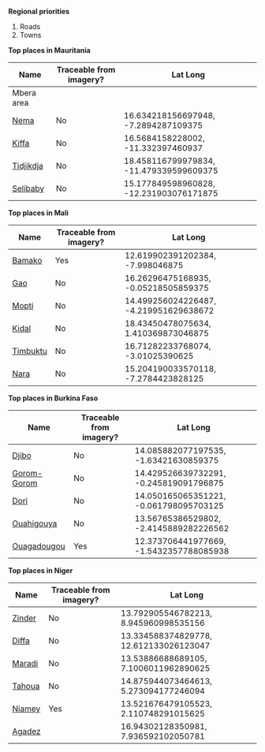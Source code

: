 **Regional priorities**  
1. Roads  
2. Towns  

**Top places in Mauritania**  

**Name** | **Traceable from imagery?** | **Lat Long** 
--- | --- | ---
Mbera area    |
[Nema](http://smit1678.github.com/compare-map/#16.634218156697948,-7.2894287109375,10)           |No|16.634218156697948, -7.2894287109375 
[Kiffa](http://smit1678.github.com/compare-map/#16.5684158228002,-11.3323974609375,10)           |No|16.5684158228002, -11.332397460937 
[Tidjikdja](http://smit1678.github.com/compare-map/#18.458116799979834,-11.479339599609375,10)   |No|18.458116799979834, -11.479339599609375
[Selibaby](http://smit1678.github.com/compare-map/#15.177849598960828,-12.231903076171875,11)    |No |15.177849598960828, -12.231903076171875

**Top places in Mali**  

**Name** | **Traceable from imagery?** | **Lat Long** 
--- | --- | ---
[Bamako](http://smit1678.github.com/compare-map/#12.619902391202384,-7.998046875,11)             |Yes |12.619902391202384, -7.998046875
[Gao](http://smit1678.github.com/compare-map/#16.26296475168935,-0.05218505859375,12)           |No |16.26296475168935, -0.05218505859375
[Mopti](http://smit1678.github.com/compare-map/#14.499256024226487,-4.219951629638672,13)       |No|14.499256024226487, -4.219951629638672 
[Kidal](http://smit1678.github.com/compare-map/#18.43450478075634,1.410369873046875,12)         |No|18.43450478075634, 1.410369873046875
[Timbuktu](http://smit1678.github.com/compare-map/#16.71282233768074,-3.01025390625,11)         |No |16.71282233768074, -3.01025390625
[Nara](http://smit1678.github.com/compare-map/#15.204190033570118,-7.2784423828125,12)          |No|15.204190033570118, -7.2784423828125

**Top places in Burkina Faso**  

**Name** | **Traceable from imagery?** | **Lat Long** 
--- | --- | --- 
[Djibo](http://smit1678.github.com/compare-map/#14.085882077197535,-1.63421630859375,13)         | No |14.085882077197535, -1.63421630859375
[Gorom-Gorom](http://smit1678.github.com/compare-map/#14.429526639732291,-0.245819091796875,12)  | No |14.429526639732291, -0.245819091796875
[Dori](http://smit1678.github.com/compare-map/#14.050165065351221,-0.061798095703125,12)         | No |14.050165065351221, -0.061798095703125
[Ouahigouya](http://smit1678.github.com/compare-map/#13.56765386529802,-2.4145889282226562,13)   | No |13.56765386529802, -2.4145889282226562
[Ouagadougou](http://smit1678.github.com/compare-map/#12.373706441977669,-1.5432357788085938,12) | Yes |  12.373706441977669, -1.5432357788085938

**Top places in Niger** 
   
**Name** | **Traceable from imagery?** | **Lat Long** 
--- | --- | --- 
[Zinder](http://smit1678.github.com/compare-map/#13.792905546782213,8.945960998535156,12)  | No |13.792905546782213, 8.945960998535156 
[Diffa](http://smit1678.github.com/compare-map/#13.334588374829778,12.612133026123047,13)  |No |13.334588374829778, 12.612133026123047 
[Maradi](http://smit1678.github.com/compare-map/#13.53886688689105,7.1006011962890625,11)  |No |13.53886688689105, 7.1006011962890625
[Tahoua](http://smit1678.github.com/compare-map/#14.875944073464613,5.273094177246094,12)  |No |14.875944073464613, 5.273094177246094
[Niamey](http://smit1678.github.com/compare-map/#13.521676479105523,2.110748291015625,12)  |Yes |13.521676479105523, 2.110748291015625
[Agadez](http://smit1678.github.com/compare-map/#16.94302128350981,7.936592102050781,12)   | |16.94302128350981, 7.936592102050781